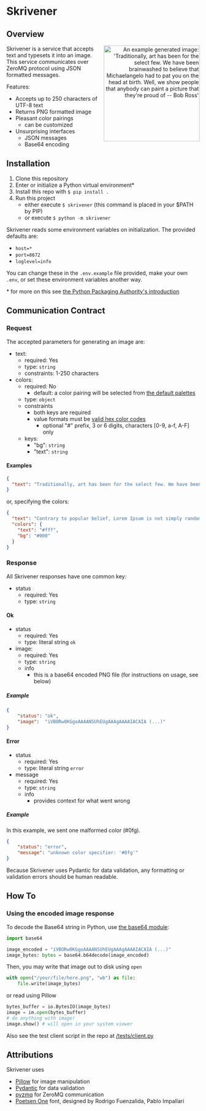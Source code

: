 # Skrivener

## Overview

<p align="right">
<img alt="An example generated image: 'Traditionally, art has been for the select few. We have been brainwashed to believe that Michaelangelo had to pat you on the head at birth. Well, we show people that anybody can paint a picture that they're proud of -- Bob Ross'" src="https://github.com/bcliden/skrivener/assets/27828594/874787c1-7992-45f3-8946-10e64b2197bc"  height="250px" align="right"/>
</p>

Skrivener is a service that accepts text and typesets it into an image. This service communicates over ZeroMQ protocol using JSON formatted messages.

Features:
- Accepts up to 250 characters of UTF-8 text
- Returns PNG formatted image
- Pleasant color pairings
  - can be customized
- Unsurprising interfaces
    - JSON messages
    - Base64 encoding

## Installation

1. Clone this repository
2. Enter or initialize a Python virtual environment*
3. Install this repo with `$ pip install .`
4. Run this project
   - either execute `$ skrivener` (this command is placed in your $PATH by PIP)
   - or execute `$ python -m skrivener`

Skrivener reads some environment variables on initialization.
The provided defaults are:
- `host=*`
- `port=8672`
- `loglevel=info`

You can change these in the `.env.example` file provided, make your own `.env`, or set these environment variables another way.

\* for more on this see [the Python Packaging Authority's introduction](https://packaging.python.org/en/latest/guides/installing-using-pip-and-virtual-environments/)

## Communication Contract
### Request
The accepted parameters for generating an image are:
- text:
   - required: Yes
   - type: `string`
   - constraints: 1-250 characters
- colors:
   - required: No
      - default: a color pairing will be selected from [the default palettes](https://github.com/bcliden/skrivener/blob/main/src/text_to_image/color.py#L11)
   - type: `object`
   - constraints
       - both keys are required
       - value formats must be [valid hex color codes](https://en.wikipedia.org/wiki/Web_colors#Hex_triplet)
           - optional "#" prefix, 3 or 6 digits, characters [0-9, a-f, A-F] only
   - keys:
       - "bg": `string`
       - "text": `string`

#### Examples

```json
{
  "text": "Traditionally, art has been for the select few. We have been brainwashed to believe that Michaelangelo had to pat you on the head at birth. Well, we show people that anybody can paint a picture that they're proud of -- Bob Ross"
}
```

or, specifying the colors:
```json
{
  "text": "Contrary to popular belief, Lorem Ipsum is not simply random text. It has roots in a piece of classical Latin literature from 45 BC, making it over 2000 years old.",
  "colors": {
    "text": "#fff",
    "bg": "#000"
  }
}
```

### Response

All Skrivener responses have one common key:
- status
    - required: Yes
    - type: `string` 

#### Ok

- status
   - required: Yes
   - type: literal string `ok` 
- image:
   - required: Yes
   - type: `string`
   - info
     - this is a base64 encoded PNG file (for instructions on usage, see below)

##### Example

```json
{
    "status": "ok",
    "image":  "iVBORw0KGgoAAAANSUhEUgAAAgAAAAIACAIA (...)"
}
```

#### Error

- status
   - required: Yes
   - type: literal string `error` 
- message
   - required: Yes
   - type: `string`
   - info
     - provides context for what went wrong 
    
##### Example
In this example, we sent one malformed color (#0fg).

```json
{
    "status": "error",
    "message": "unknown color specifier: '#0fg'"
}
```

Because Skrivener uses Pydantic for data validation, any formatting or validation errors should be human readable.

## How To
### Using the encoded image response

To decode the Base64 string in Python, use [the base64 module](https://docs.python.org/3/library/base64.html):
```py
import base64

image_encoded = "iVBORw0KGgoAAAANSUhEUgAAAgAAAAIACAIA (...)"
image_bytes: bytes = base64.b64decode(image_encoded)
```

Then, you may write that image out to disk using `open`
```py
with open("/your/file/here.png", "wb") as file:
    file.write(image_bytes)
```
or read using Pillow
```py
bytes_buffer = io.BytesIO(image_bytes)
image = im.open(bytes_buffer)
# do anything with image!
image.show() # will open in your system viewer
```

Also see the test client script in the repo at [/tests/client.py](/tests/client.py#L52-L58)

## Attributions

Skrivener uses
- [Pillow](https://github.com/python-pillow/Pillow) for image manipulation
- [Pydantic](https://github.com/pydantic/pydantic) for data validation
- [pyzmq](https://github.com/zeromq/pyzmq) for ZeroMQ communication
- [Poetsen One](https://fonts.google.com/specimen/Poetsen+One) font, designed by Rodrigo Fuenzalida, Pablo Impallari 
